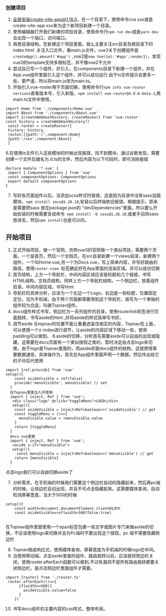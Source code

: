  ### 创建项目
 1. 全局安装create-vite-app@1.18.0，在一个目录下，使用命令cva xxx或是create-vite-app xxx来为这个新项目新建一个目录。
 2. 使用编辑器打开我们新建的项目目录，使用命令行`npm run dev`或是`yarn dev`会出现一个端口，访问端口。
 3. 熟悉目录结构，在新建这个项目里面，我么主要关注src目录及根目录下的index.html .关注入口文件，看main.js文件，vue3关于创建组件是`createApp().amount('#app') `,vue2是`
 new Vue({el:'#app',render}) `，发现vue3的template支持多根标签，并不像vue2不允许
 4. 尝试自己写一个组件，并引入，在components目录下新建一个组件，并在App.vue组件里面引入这个组件，并可以成功运行.由于ts文件提示会更多一些，更严谨，所以将main.js改为main.ts。
 5. 开始引入vue-router用于页面切换，使用命令行`npm info vue-router versions`查看版本号，引入新版，`npm install vue-router@4.0.0-beta.3`,再main.ts文件中使用，
 ```
 import Home from './components/Home.vue'
 import About from './components/About.vue'
 import {createWebHashHistory, createRouter} from 'vue-router'
 const history = createWebHashHistory()
  const router = createRouter({
  history: history,
  routes:[{path:'/',component:Home}
  {path:'/xxx',component:About}
  ]
 ```
 
6.在使用ts文件引入这些模块的时候出现报错，找不到模块，通过谷歌发现，需要创建一个文件后缀名为.d.ts的文件，然后内容为以下代码时，即可消除报错
 ```
 declare module '*.vue' {
  import { ComponentOptions } from 'vue'
  const componentOptions: ComponentOptions
  export default componentOptions
} 
```

7. 写好各页面组件以后，当添加scss样式时报错，这是因为目录中没有sass加载模块，`npm install sass@1.26.10`,安装以后终端依旧报错，根据提示，原来是需要把sass 放在package.json的 "devDependencies"里面。所以要么开始安装的时候需要变成命令` npm install -D sass@1.26.10`,或者手动将sass放进去，然后`npm install`也是可以的。
## 开始项目
1. 正式开始项目，做一个官网，仿照vue3的官网做一个类似项目，需要两个页面。一个是首页，然后一个文档页，在src目录新建一个views目录，新建两个组件，一个叫Home.vue,另一个为Docs.vue，写上简单内容，并写好路由的路径，使用`router-view `标签确定好在App里面的渲染区域。并可以成功切换
2. 首页结构，上方一个导航栏，中间内容区域应该是标题和几个链接，书写HTML结构，文档页结构，同样上方一个导航栏结构，一个侧边栏，放着组件目录，中间内容区域，书写html.
3. 导航栏的具体分析，应该为一个左边一个Logo，右边是一些标题，位置固定定位，当为手机端，由于两个页面都需要用到这个导航栏，故写为一个单独的组件较为合适，叫做Topnav组件。
4. docs组件样式书写，侧边栏为一系列组件的目录，使用routerlink标签进行页面跳转，书写aside的html ,并将aside的样式简单写书好。
5. 调节aside 与topnav的位置不能让重叠遮盖住相互的内容，Topnav在上面，可以使用一个z-index进行调节，让aside的内容区域下移动一些，使用padding可以做到。
6.aside的切换，分析首先需要aside可以自由的出现或隐藏，这需要在docs页面有一个类似按钮之类的，暂时决定由点击logo来切换，由于logo是Topnav里面的，而aside却是docs组件的结构，这就使得需要数据通信，具体操作为，首先在App组件里面声明一个数据，然后传出给它的子孙后代使用
```
import {ref,provide} from 'vue'
setup(){
    const asideVisible = ref(false)
    provide('menuVisible', menuVisible) // set
  }
  在Topnav里面注入并使用
  import { inject, Ref } from 'vue';
   <div class="logo" @click="toggleMenu">LOGO</div>
   setup(){
    const asideVisible = inject<Ref<boolean>>('asideVisible') // get
    const toggleMenu = ()=>{
      menuVisible.value = !menuVisible.value
    }
    return {toggleMenu}
  } 
  docs.vue里面
  import { inject, Ref } from 'vue';
   <aside v-if="menuVisible">
   setup(){
     const menuVisible = inject<Ref<boolean>>('menuVisible') // get
    return {menuVisible}
  }
  ```
点击logo我们可以自由切换aside了

7. 分析需求，在手机端的时候我们需要这个侧边栏自动的隐藏起来，然后再pc端的时候，让侧边栏自动出现，并且不可点击隐藏起来。这需要媒体查询，自动检测屏幕宽度，当大于500的时候
```
setup(){
    const width=document.documentElement.clientWidth
    const asideVisible=ref(width<500?false:true)
   
```
在Topnav组件里面使用一个span标签包裹一些文字或图片专门来做aside的切换，不应该使用logo来切换并且为Pc端时不要出现这个按钮，pc 端不需要隐藏侧边栏

8. Topnav做成响应式，使用媒体查询，屏幕宽度为手机端的时候logo在中间。
9. 当使用移动端，点击aside里面的组件，路由跳转以后，应该就将侧边栏关闭，使用router.afterEach函数可以做到,不过有漏洞不是所有路由跳转都要关闭侧边栏，是点击侧边栏里面组件才需要。
```
import {router} from './router.ts'
 router.afterEach(()=>{
      if(width<=500){
        asideVisible.value=false
      }
    })
 ```
 10. 书写docs组件的主要内容的css样式，整体布局。
 
